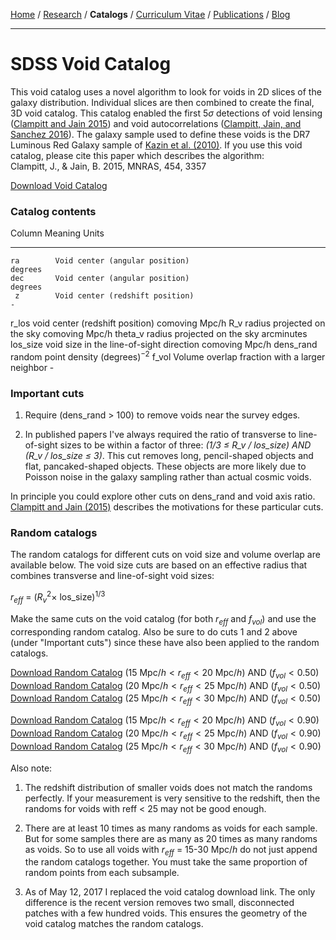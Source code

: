 <div class="container">

[Home](index.html) /
[Research](research.html) / 
**Catalogs** /
[Curriculum Vitae](cvitae.html) / 
[Publications](publications.html) /
[Blog](blog.html)

***

# SDSS Void Catalog

This void catalog uses a novel algorithm to look for voids in 2D slices of the galaxy distribution.
Individual slices are then combined to create the final, 3D void catalog.
This catalog enabled the first $5\sigma$ detections of void lensing ([Clampitt and Jain 2015](http://adsabs.harvard.edu/abs/2015MNRAS.454.3357C)) and void autocorrelations ([Clampitt, Jain, and Sanchez 2016](http://adsabs.harvard.edu/abs/2016MNRAS.456.4425C)).
The galaxy sample used to define these voids is the DR7 Luminous Red Galaxy sample of [Kazin et al. (2010)](http://adsabs.harvard.edu/abs/2010ApJ...710.1444K).
If you use this void catalog, please cite this paper which describes the algorithm:\
Clampitt, J., & Jain, B. 2015, MNRAS, 454, 3357

<a href="voids_clampitt-jain_SDSS_lrg-tracers.fit" download>Download Void Catalog</a>

### Catalog contents

Column        Meaning                                                    Units
-----------   -------------------------------------                      ----------
    ra        Void center (angular position)                             degrees
    dec       Void center (angular position)                             degrees
     z        Void center (redshift position)                               -
   r_los       void center (redshift position)                           comoving Mpc/h
    R_v        radius projected on the sky                                comoving Mpc/h
  theta_v      radius projected on the sky                                arcminutes
 los_size      void size in the line-of-sight direction                   comoving Mpc/h
 dens_rand     random point density                                       (degrees)$^{-2}$
   f_vol       Volume overlap fraction with a larger neighbor              -

### Important cuts

1. Require (dens_rand > 100) to remove voids near the survey edges.

2. In published papers I've always required the ratio of transverse to line-of-sight sizes to be within a factor of three:
*(1/3 $\leq$ R_v / los_size) AND (R_v / los_size $\leq$ 3)*.
This cut removes long, pencil-shaped objects and flat, pancaked-shaped objects.
These objects are more likely due to Poisson noise in the galaxy sampling rather than actual cosmic voids.

In principle you could explore other cuts on dens_rand and void axis ratio.
[Clampitt and Jain (2015)](http://adsabs.harvard.edu/abs/2015MNRAS.454.3357C)
describes the motivations for these particular cuts.


### Random catalogs

The random catalogs for different cuts on void size and volume overlap are available below.
The void size cuts are based on an effective radius that combines transverse and line-of-sight void sizes:

$r_{eff}$ = ($R_v^2 \times$ los_size)$^{1/3}$

Make the same cuts on the void catalog (for both $r_{eff}$ and $f_{vol}$) and use the corresponding random catalog.
Also be sure to do cuts 1 and 2 above (under "Important cuts") since these have also been applied to the random catalogs.

<a href="random-voids_clampitt-jain_reff15-20_fvol50.fit" download>Download Random Catalog</a>
(15 Mpc$/h < r_{eff} < 20$ Mpc$/h$) AND ($f_{vol} < 0.50$)\
<a href="random-voids_clampitt-jain_reff20-25_fvol50.fit" download>Download Random Catalog</a>
(20 Mpc$/h < r_{eff} < 25$ Mpc$/h$) AND ($f_{vol} < 0.50$)\
<a href="random-voids_clampitt-jain_reff25-30_fvol50.fit" download>Download Random Catalog</a>
(25 Mpc$/h < r_{eff} < 30$ Mpc$/h$) AND ($f_{vol} < 0.50$)

<a href="random-voids_clampitt-jain_reff15-20_fvol90.fit" download>Download Random Catalog</a>
(15 Mpc$/h < r_{eff} < 20$ Mpc$/h$) AND ($f_{vol} < 0.90$)\
<a href="random-voids_clampitt-jain_reff20-25_fvol90.fit" download>Download Random Catalog</a>
(20 Mpc$/h < r_{eff} < 25$ Mpc$/h$) AND ($f_{vol} < 0.90$)\
<a href="random-voids_clampitt-jain_reff25-30_fvol90.fit" download>Download Random Catalog</a>
(25 Mpc$/h < r_{eff} < 30$ Mpc$/h$) AND ($f_{vol} < 0.90$)

Also note:

1. The redshift distribution of smaller voids does not match the randoms perfectly.
If your measurement is very sensitive to the redshift, then the randoms for voids with reff < 25 may not be good enough.

2. There are at least 10 times as many randoms as voids for each sample.
But for some samples there are as many as 20 times as many randoms as voids.
So to use all voids with $r_{eff}$ = 15-30 Mpc$/h$ do not just append the random catalogs together.
You must take the same proportion of random points from each subsample.

3. As of May 12, 2017 I replaced the void catalog download link.
The only difference is the recent version removes two small, disconnected patches with a few hundred voids.
This ensures the geometry of the void catalog matches the random catalogs.


</div>